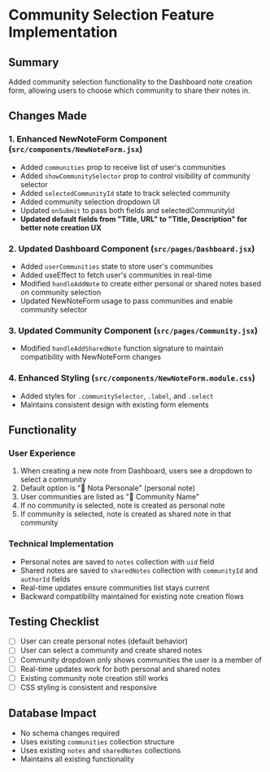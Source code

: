 # Community Selection Feature Implementation

## Summary

Added community selection functionality to the Dashboard note creation form, allowing users to choose which community to share their notes in.

## Changes Made

### 1. Enhanced NewNoteForm Component (`src/components/NewNoteForm.jsx`)

- Added `communities` prop to receive list of user's communities
- Added `showCommunitySelector` prop to control visibility of community selector
- Added `selectedCommunityId` state to track selected community
- Added community selection dropdown UI
- Updated `onSubmit` to pass both fields and selectedCommunityId
- **Updated default fields from "Title, URL" to "Title, Description" for better note creation UX**

### 2. Updated Dashboard Component (`src/pages/Dashboard.jsx`)

- Added `userCommunities` state to store user's communities
- Added useEffect to fetch user's communities in real-time
- Modified `handleAddNote` to create either personal or shared notes based on community selection
- Updated NewNoteForm usage to pass communities and enable community selector

### 3. Updated Community Component (`src/pages/Community.jsx`)

- Modified `handleAddSharedNote` function signature to maintain compatibility with NewNoteForm changes

### 4. Enhanced Styling (`src/components/NewNoteForm.module.css`)

- Added styles for `.communitySelector`, `.label`, and `.select`
- Maintains consistent design with existing form elements

## Functionality

### User Experience

1. When creating a new note from Dashboard, users see a dropdown to select a community
2. Default option is "📝 Nota Personale" (personal note)
3. User communities are listed as "👥 Community Name"
4. If no community is selected, note is created as personal note
5. If community is selected, note is created as shared note in that community

### Technical Implementation

- Personal notes are saved to `notes` collection with `uid` field
- Shared notes are saved to `sharedNotes` collection with `communityId` and `authorId` fields
- Real-time updates ensure communities list stays current
- Backward compatibility maintained for existing note creation flows

## Testing Checklist

- [ ] User can create personal notes (default behavior)
- [ ] User can select a community and create shared notes
- [ ] Community dropdown only shows communities the user is a member of
- [ ] Real-time updates work for both personal and shared notes
- [ ] Existing community note creation still works
- [ ] CSS styling is consistent and responsive

## Database Impact

- No schema changes required
- Uses existing `communities` collection structure
- Uses existing `notes` and `sharedNotes` collections
- Maintains all existing functionality
